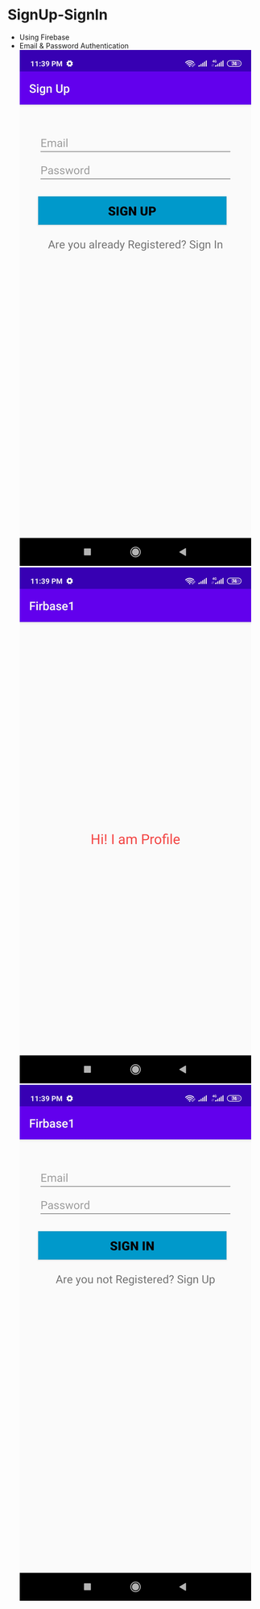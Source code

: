 # SignUp-SignIn
- Using Firebase
- Email & Password Authentication
![image 1](https://github.com/HiBijoy143/SignUp-SignIn/blob/master/inbound1896307636710881894.jpg)
![image 2](https://github.com/HiBijoy143/SignUp-SignIn/blob/master/inbound3481662383155719868.jpg)
![image 3](https://github.com/HiBijoy143/SignUp-SignIn/blob/master/inbound3904837499345932580.jpg)
